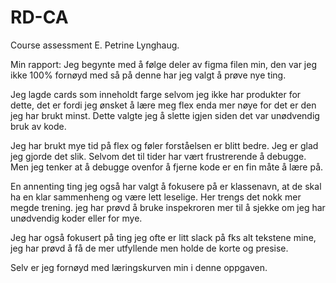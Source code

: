 # RD-CA
Course assessment
E. Petrine Lynghaug.

Min rapport: 
Jeg begynte med å følge deler av figma filen min, den var jeg ikke 100% fornøyd med så på denne har jeg valgt å prøve nye ting.  

Jeg lagde cards som inneholdt farge selvom jeg ikke har produkter for dette, det er fordi jeg ønsket å lære meg flex enda mer nøye for det er den jeg har brukt minst. Dette valgte jeg å slette igjen siden det var unødvendig bruk av kode. 

 Jeg har brukt mye tid på flex og føler forståelsen er blitt bedre. Jeg er glad jeg gjorde det slik. Selvom det til tider har vært frustrerende å debugge.
 Men jeg tenker at å debugge ovenfor å fjerne kode er en fin måte å lære på. 

 En annenting ting jeg også har valgt å fokusere på er klassenavn, at de skal ha en klar sammenheng og være lett leselige. Her trengs det nokk mer megde trening. jeg har prøvd å bruke inspekroren mer til å sjekke om jeg har unødvendig koder eller for mye. 


Jeg har også fokusert på ting jeg ofte er litt slack på fks alt tekstene mine, jeg har prøvd å få de mer utfyllende men holde de korte og presise. 


Selv er jeg fornøyd med læringskurven min i denne oppgaven. 
